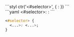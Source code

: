 <div data-size="100" data-examples="stylus" class="syntax"></div>
```styl
ctr('<#selector>', {
  <helper:property>: <helper:value>
})
```

<div data-size="100" data-examples="yaml" class="syntax"></div>
```yaml
<#selector>:
  <helper:property>: <helper:value>
```



```css
<#selector> {
  <...>: <...>;
}
```
<div class="cf"></div>




